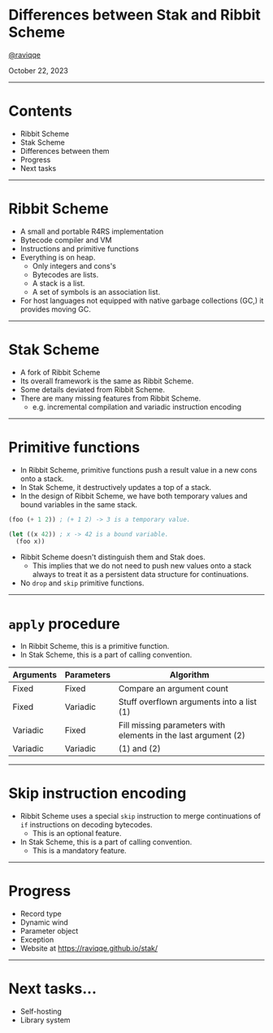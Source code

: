 # Differences between Stak and Ribbit Scheme

[@raviqqe](https://github.com/raviqqe)

October 22, 2023

---

# Contents

- Ribbit Scheme
- Stak Scheme
- Differences between them
- Progress
- Next tasks

---

# Ribbit Scheme

- A small and portable R4RS implementation
- Bytecode compiler and VM
- Instructions and primitive functions
- Everything is on heap.
  - Only integers and cons's
  - Bytecodes are lists.
  - A stack is a list.
  - A set of symbols is an association list.
- For host languages not equipped with native garbage collections (GC,) it
  provides moving GC.

---

# Stak Scheme

- A fork of Ribbit Scheme
- Its overall framework is the same as Ribbit Scheme.
- Some details deviated from Ribbit Scheme.
- There are many missing features from Ribbit Scheme.
  - e.g. incremental compilation and variadic instruction encoding

---

# Primitive functions

- In Ribbit Scheme, primitive functions push a result value in a new cons onto a stack.
- In Stak Scheme, it destructively updates a top of a stack.
- In the design of Ribbit Scheme, we have both temporary values and bound variables in the same stack.

```scheme
(foo (+ 1 2)) ; (+ 1 2) -> 3 is a temporary value.

(let ((x 42)) ; x -> 42 is a bound variable.
  (foo x))
```

- Ribbit Scheme doesn't distinguish them and Stak does.
  - This implies that we do not need to push new values onto a stack always to
    treat it as a persistent data structure for continuations.
- No `drop` and `skip` primitive functions.

---

# `apply` procedure

- In Ribbit Scheme, this is a primitive function.
- In Stak Scheme, this is a part of calling convention.

| Arguments | Parameters | Algorithm                                                      |
| --------- | ---------- | -------------------------------------------------------------- |
| Fixed     | Fixed      | Compare an argument count                                      |
| Fixed     | Variadic   | Stuff overflown arguments into a list (1)                      |
| Variadic  | Fixed      | Fill missing parameters with elements in the last argument (2) |
| Variadic  | Variadic   | (1) and (2)                                                    |

---

# Skip instruction encoding

- Ribbit Scheme uses a special `skip` instruction to merge continuations of `if` instructions on decoding bytecodes.
  - This is an optional feature.
- In Stak Scheme, this is a part of calling convention.
  - This is a mandatory feature.

---

# Progress

- Record type
- Dynamic wind
- Parameter object
- Exception
- Website at https://raviqqe.github.io/stak/

---

# Next tasks...

- Self-hosting
- Library system
